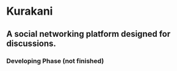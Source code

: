 # Kurakani
## A social networking platform designed for discussions.
### Developing Phase (not finished)
